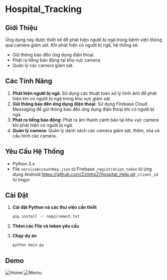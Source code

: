 # Hospital_Tracking

## Giới Thiệu

Ứng dụng này được thiết kế để phát hiện người bị ngã trong bệnh viện thông qua camera giám sát. Khi phát hiện có người bị ngã, hệ thống sẽ:
- Gửi thông báo đến ứng dụng điện thoại.
- Phát ra tiếng báo động tại khu vực camera.
- Quản lý các camera giám sát.

## Các Tính Năng

1. **Phát hiện người bị ngã**: Sử dụng các thuật toán xử lý hình ảnh để phát hiện khi có người bị ngã trong khu vực giám sát.
2. **Gửi thông báo đến ứng dụng điện thoại**: Sử dụng Firebase Cloud Messaging để gửi thông báo đến ứng dụng điện thoại khi có người bị ngã.
3. **Phát ra tiếng báo động**: Phát ra âm thanh cảnh báo tại khu vực camera khi phát hiện có người bị ngã.
4. **Quản lý camera**: Quản lý danh sách các camera giám sát, thêm, xóa và cấu hình các camera.

## Yêu Cầu Hệ Thống

- Python 3.x
- File `serviceAccountKey.json` từ Firebase  ,`registration_token` từ ứng dụng Android https://github.com/ZzlinhzZ/Hospital_Help.git ,`client_id` từ Imgur 
## Cài Đặt

1. **Cài đặt Python và các thư viện cần thiết**

   ```sh
   pip install -r requirement.txt
    ```

2. **Thêm các File và token yêu cầu**
3. **Chạy dự án**
   ```sh
   python main.py
    ```
## Demo 
![Home](/resources/home.png)
![Memu](/resources/menu.png)